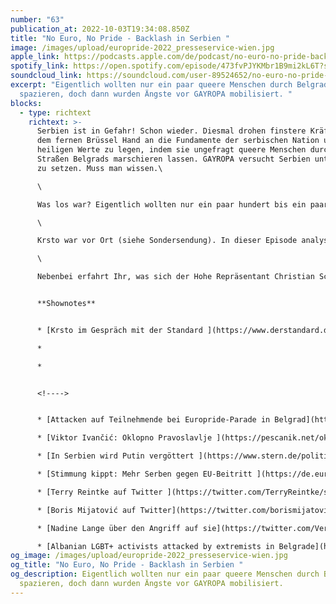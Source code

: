 ```yaml
---
number: "63"
publication_at: 2022-10-03T19:34:08.850Z
title: "No Euro, No Pride - Backlash in Serbien "
image: /images/upload/europride-2022_presseservice-wien.jpg
apple_link: https://podcasts.apple.com/de/podcast/no-euro-no-pride-backlash-in-serbien/id1170436903?i=1000581448920
spotify_link: https://open.spotify.com/episode/473fvPJYKMbr1B9mi2kL6T?si=dce1ad2b179d4a39
soundcloud_link: https://soundcloud.com/user-89524652/no-euro-no-pride-backlash-in-serbien?si=05e631aa1a094875b1b4796829c3cfbb&utm_source=clipboard&utm_medium=text&utm_campaign=social_sharing
excerpt: "Eigentlich wollten nur ein paar queere Menschen durch Belgrad
  spazieren, doch dann wurden Ängste vor GAYROPA mobilisiert. "
blocks:
  - type: richtext
    richtext: >-
      Serbien ist in Gefahr! Schon wieder. Diesmal drohen finstere Kräfte aus
      dem fernen Brüssel Hand an die Fundamente der serbischen Nation und ihrer
      heiligen Werte zu legen, indem sie ungefragt queere Menschen durch die
      Straßen Belgrads marschieren lassen. GAYROPA versucht Serbien unter Druck
      zu setzen. Muss man wissen.\

      \

      Was los war? Eigentlich wollten nur ein paar hundert bis ein paar Tausend queere Menschen die Europride in Belgrad abhalten. Doch weil die serbisch orthodoxe Kirche im Vorfeld ein Bedrohungsszenario sondergleichen aufbaute und die serbische Regierung ein absurdes Theater um die Erlaubnis für die Veranstaltung aufführte, wurde aus einer fröhlichen Veranstaltung ein (einseitiger) Kulturkampf von rechts.\

      \

      Krsto war vor Ort (siehe Sondersendung). In dieser Episode analysieren wir nochmal die Hintergründe der ganzen Debatte und schauen uns an, wer von der Hetze gegen die LGBTQ-Szene profitiert oder zu profitieren glaubt. Außerdem kommen Menschen zu Wort, die am Rande der Pride körperlich angegriffen wurden.\

      \

      Nebenbei erfahrt Ihr, was sich der Hohe Repräsentant Christian Schmidt jetzt wieder für Bosnien ausgedacht hat, weshalb wir über die vergangene Basketball-Europameisterschaft den Mantel des Schweigens hüllen und warum Bulgarien wieder in der Hand des "männlichsten Mann-Politikers" der Region liegt. 


      **Shownotes** 


      * [K﻿rsto im Gespräch mit der Standard ](https://www.derstandard.de/story/2000139209970/belgrader-europride-die-sicherheitslage-war-prekaer)

      *

      *


      <!---->


      * [Attacken auf Teilnehmende bei Europride-Parade in Belgrad](https://www.tagesspiegel.de/gesellschaft/queerspiegel/trotz-widerstand-der-behorden-europride-parade-marschiert-in-belgrad-8654599.html) (tagesspiegel) 

      * [Viktor Ivančić: Oklopno Pravoslavlje﻿ ](https://pescanik.net/oklopno-pravoslavlje/)(Peščanik)

      * [﻿I﻿n Serbien wird Putin vergöttert ](https://www.stern.de/politik/ausland/wladimir-putin--darum-vergoettert-serbien-den-russischen-praesidenten-32504940.html)(Stern) 

      * ﻿[Stimmung kippt: Mehr Serben gegen EU-Beitritt ](https://de.euronews.com/2022/04/21/stimmung-in-serbien-kippt-44-der-menschen-sind-gegen-eu-beitritt)(euronews)[](https://de.euronews.com/2022/04/21/stimmung-in-serbien-kippt-44-der-menschen-sind-gegen-eu-beitritt)

      * [T﻿erry Reintke auf Twitter ](https://twitter.com/TerryReintke/status/1571423954199355394)

      * [Boris Mijatović auf Twitter](https://twitter.com/borismijatovic/status/1571598025562152962)

      * [﻿N﻿adine Lange über den Angriff auf sie](https://twitter.com/VerpennteKatze/status/1571402789972066304) (Twitter) 

      * [Albanian LGBT+ activists attacked by extremists in Belgrade](https://euronews.al/en/balkans/2022/09/18/albanian-lgbt-activists-attacked-by-extremists-in-belgrade/) (euronews)
og_image: /images/upload/europride-2022_presseservice-wien.jpg
og_title: "No Euro, No Pride - Backlash in Serbien "
og_description: Eigentlich wollten nur ein paar queere Menschen durch Belgrad
  spazieren, doch dann wurden Ängste vor GAYROPA mobilisiert.
---
```

